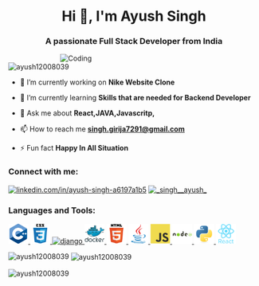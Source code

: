 <h1 align="center">Hi 👋, I'm Ayush Singh</h1>
<h3 align="center">A passionate Full Stack Developer from India</h3>
<img align="right" alt="Coding" width="400" src="https://c.tenor.com/flflC6GFzO8AAAAd/tenor.gif">

<p align="left"> <img src="https://komarev.com/ghpvc/?username=ayush12008039&label=Profile%20views&color=0e75b6&style=flat" alt="ayush12008039" /> </p>

- 🔭 I’m currently working on **Nike Website Clone**

- 🌱 I’m currently learning **Skills that are needed for Backend Developer**

- 💬 Ask me about **React,JAVA,Javascritp,**

- 📫 How to reach me **singh.girija7291@gmail.com**

- ⚡ Fun fact **Happy In All Situation**

<h3 align="left">Connect with me:</h3>
<p align="left">
<a href="https://linkedin.com/in/linkedin.com/in/ayush-singh-a6197a1b5" target="blank"><img align="center" src="https://raw.githubusercontent.com/rahuldkjain/github-profile-readme-generator/master/src/images/icons/Social/linked-in-alt.svg" alt="linkedin.com/in/ayush-singh-a6197a1b5" height="30" width="40" /></a>
<a href="https://instagram.com/_singh__ayush_" target="blank"><img align="center" src="https://raw.githubusercontent.com/rahuldkjain/github-profile-readme-generator/master/src/images/icons/Social/instagram.svg" alt="_singh__ayush_" height="30" width="40" /></a>
</p>

<h3 align="left">Languages and Tools:</h3>
<p align="left"> <a href="https://www.w3schools.com/cpp/" target="_blank" rel="noreferrer"> <img src="https://raw.githubusercontent.com/devicons/devicon/master/icons/cplusplus/cplusplus-original.svg" alt="cplusplus" width="40" height="40"/> </a> <a href="https://www.w3schools.com/css/" target="_blank" rel="noreferrer"> <img src="https://raw.githubusercontent.com/devicons/devicon/master/icons/css3/css3-original-wordmark.svg" alt="css3" width="40" height="40"/> </a> <a href="https://www.djangoproject.com/" target="_blank" rel="noreferrer"> <img src="https://cdn.worldvectorlogo.com/logos/django.svg" alt="django" width="40" height="40"/> </a> <a href="https://www.docker.com/" target="_blank" rel="noreferrer"> <img src="https://raw.githubusercontent.com/devicons/devicon/master/icons/docker/docker-original-wordmark.svg" alt="docker" width="40" height="40"/> </a> <a href="https://www.w3.org/html/" target="_blank" rel="noreferrer"> <img src="https://raw.githubusercontent.com/devicons/devicon/master/icons/html5/html5-original-wordmark.svg" alt="html5" width="40" height="40"/> </a> <a href="https://www.java.com" target="_blank" rel="noreferrer"> <img src="https://raw.githubusercontent.com/devicons/devicon/master/icons/java/java-original.svg" alt="java" width="40" height="40"/> </a> <a href="https://developer.mozilla.org/en-US/docs/Web/JavaScript" target="_blank" rel="noreferrer"> <img src="https://raw.githubusercontent.com/devicons/devicon/master/icons/javascript/javascript-original.svg" alt="javascript" width="40" height="40"/> </a> <a href="https://nodejs.org" target="_blank" rel="noreferrer"> <img src="https://raw.githubusercontent.com/devicons/devicon/master/icons/nodejs/nodejs-original-wordmark.svg" alt="nodejs" width="40" height="40"/> </a> <a href="https://www.python.org" target="_blank" rel="noreferrer"> <img src="https://raw.githubusercontent.com/devicons/devicon/master/icons/python/python-original.svg" alt="python" width="40" height="40"/> </a> <a href="https://reactjs.org/" target="_blank" rel="noreferrer"> <img src="https://raw.githubusercontent.com/devicons/devicon/master/icons/react/react-original-wordmark.svg" alt="react" width="40" height="40"/> </a> </p>

<p><img align="left" src="https://github-readme-stats.vercel.app/api/top-langs?username=ayush12008039&show_icons=true&locale=en&layout=compact" alt="ayush12008039" /></p>

<p>&nbsp;<img align="center" src="https://github-readme-stats.vercel.app/api?username=ayush12008039&show_icons=true&locale=en" alt="ayush12008039" /></p>

<p><img align="center" src="https://github-readme-streak-stats.herokuapp.com/?user=ayush12008039&" alt="ayush12008039" /></p>
